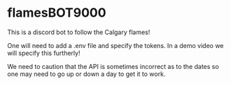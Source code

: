 # flamesBOT9000
This is a discord bot to follow the Calgary flames! 

One will need to add a .env file and specify the tokens. In a demo video we will specify this furtherly!

We need to caution that the API is sometimes incorrect as to the dates so one may need to go up or down a day to get it to work.
